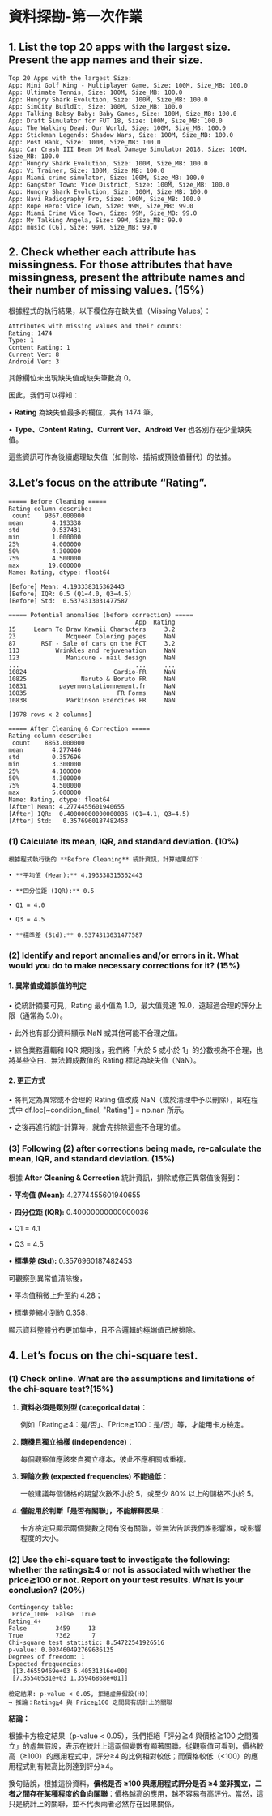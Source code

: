 # 資料探勘-第一次作業

## 1. List the top 20 apps with the largest size. Present the app names and their size.

```Plaintext
Top 20 Apps with the largest Size:
App: Mini Golf King - Multiplayer Game, Size: 100M, Size_MB: 100.0
App: Ultimate Tennis, Size: 100M, Size_MB: 100.0
App: Hungry Shark Evolution, Size: 100M, Size_MB: 100.0
App: SimCity BuildIt, Size: 100M, Size_MB: 100.0
App: Talking Babsy Baby: Baby Games, Size: 100M, Size_MB: 100.0
App: Draft Simulator for FUT 18, Size: 100M, Size_MB: 100.0
App: The Walking Dead: Our World, Size: 100M, Size_MB: 100.0
App: Stickman Legends: Shadow Wars, Size: 100M, Size_MB: 100.0
App: Post Bank, Size: 100M, Size_MB: 100.0
App: Car Crash III Beam DH Real Damage Simulator 2018, Size: 100M, Size_MB: 100.0
App: Hungry Shark Evolution, Size: 100M, Size_MB: 100.0
App: Vi Trainer, Size: 100M, Size_MB: 100.0
App: Miami crime simulator, Size: 100M, Size_MB: 100.0
App: Gangster Town: Vice District, Size: 100M, Size_MB: 100.0
App: Hungry Shark Evolution, Size: 100M, Size_MB: 100.0
App: Navi Radiography Pro, Size: 100M, Size_MB: 100.0
App: Rope Hero: Vice Town, Size: 99M, Size_MB: 99.0
App: Miami Crime Vice Town, Size: 99M, Size_MB: 99.0
App: My Talking Angela, Size: 99M, Size_MB: 99.0
App: music (CG), Size: 99M, Size_MB: 99.0
```

## 2. Check whether each attribute has missingness. For those attributes that have missingness, present the attribute names and their number of missing values. (15%)
根據程式的執行結果，以下欄位存在缺失值（Missing Values）：
```
Attributes with missing values and their counts:
Rating: 1474
Type: 1
Content Rating: 1
Current Ver: 8
Android Ver: 3
```
其餘欄位未出現缺失值或缺失筆數為 0。

因此，我們可以得知：

• **Rating** 為缺失值最多的欄位，共有 1474 筆。

• **Type、Content Rating、Current Ver、Android Ver** 也各別存在少量缺失值。

這些資訊可作為後續處理缺失值（如刪除、插補或預設值替代）的依據。
## 3.Let’s focus on the attribute “Rating”.
```
===== Before Cleaning =====
Rating column describe:
 count    9367.000000
mean        4.193338
std         0.537431
min         1.000000
25%         4.000000
50%         4.300000
75%         4.500000
max        19.000000
Name: Rating, dtype: float64

[Before] Mean: 4.193338315362443
[Before] IQR: 0.5 (Q1=4.0, Q3=4.5)
[Before] Std:  0.5374313031477587

===== Potential anomalies (before correction) =====
                                   App  Rating
15     Learn To Draw Kawaii Characters     3.2
23              Mcqueen Coloring pages     NaN
87       RST - Sale of cars on the PCT     3.2
113          Wrinkles and rejuvenation     NaN
123             Manicure - nail design     NaN
...                                ...     ...
10824                        Cardio-FR     NaN
10825               Naruto & Boruto FR     NaN
10831         payermonstationnement.fr     NaN
10835                         FR Forms     NaN
10838           Parkinson Exercices FR     NaN

[1978 rows x 2 columns]

===== After Cleaning & Correction =====
Rating column describe:
 count    8863.000000
mean        4.277446
std         0.357696
min         3.300000
25%         4.100000
50%         4.300000
75%         4.500000
max         5.000000
Name: Rating, dtype: float64
[After] Mean: 4.2774455601940655
[After] IQR:  0.40000000000000036 (Q1=4.1, Q3=4.5)
[After] Std:   0.3576960187482453
```
### (1) Calculate its mean, IQR, and standard deviation. (10%)
```
根據程式執行後的 **Before Cleaning** 統計資訊，計算結果如下：

• **平均值 (Mean):** 4.193338315362443

• **四分位距 (IQR):** 0.5

• Q1 = 4.0

• Q3 = 4.5

• **標準差 (Std):** 0.5374313031477587
```
### (2) Identify and report anomalies and/or errors in it. What would you do to make necessary corrections for it? (15%)

#### 1. **異常值或錯誤值的判定**

• 從統計摘要可見，Rating 最小值為 1.0，最大值竟達 19.0，遠超過合理的評分上限（通常為 5.0）。

• 此外也有部分資料顯示 NaN 或其他可能不合理之值。

• 綜合業務邏輯和 IQR 規則後，我們將「大於 5 或小於 1」的分數視為不合理，也將某些空白、無法轉成數值的 Rating 標記為缺失值（NaN）。

#### 2. **更正方式**

• 將判定為異常或不合理的 Rating 值改成 NaN（或於清理中予以刪除），即在程式中 df.loc[~condition_final, "Rating"] = np.nan 所示。

• 之後再進行統計計算時，就會先排除這些不合理的值。

### (3) Following (2) after corrections being made, re-calculate the mean, IQR, and standard deviation. (15%)

根據 **After Cleaning & Correction** 統計資訊，排除或修正異常值後得到：

• **平均值 (Mean):** 4.2774455601940655

• **四分位距 (IQR):** 0.40000000000000036

• Q1 = 4.1

• Q3 = 4.5

• **標準差 (Std):** 0.3576960187482453

可觀察到異常值清除後，

• 平均值稍微上升至約 4.28；

• 標準差縮小到約 0.358，

顯示資料整體分布更加集中，且不合邏輯的極端值已被排除。

## 4. Let’s focus on the chi-square test.

### (1) Check online. What are the assumptions and limitations of the chi-square test?(15%)
1. **資料必須是類別型 (categorical data)**：

   例如「Rating≧4：是/否」、「Price≧100：是/否」等，才能用卡方檢定。

2. **隨機且獨立抽樣 (independence)**：

   每個觀察值應該來自獨立樣本，彼此不應相關或重複。

3. **理論次數 (expected frequencies) 不能過低**：

   一般建議每個儲格的期望次數不小於 5，或至少 80% 以上的儲格不小於 5。

4. **僅能用於判斷「是否有關聯」，不能解釋因果**：

   卡方檢定只顯示兩個變數之間有沒有關聯，並無法告訴我們誰影響誰，或影響程度的大小。
### (2) Use the chi-square test to investigate the following: whether the ratings≧4 or not is associated with whether the price≧100 or not. Report on your test results. What is your conclusion? (20%)
```
Contingency table:
 Price_100+  False  True 
Rating_4+               
False        3459     13
True         7362      7
Chi-square test statistic: 8.54722541926516
p-value: 0.003460492769636125
Degrees of freedom: 1
Expected frequencies:
 [[3.46559469e+03 6.40531316e+00]
 [7.35540531e+03 1.35946868e+01]]

檢定結果: p-value < 0.05, 拒絕虛無假設(H0)
→ 推論：Rating≧4 與 Price≧100 之間具有統計上的關聯
```
**結論：**

根據卡方檢定結果（p-value < 0.05），我們拒絕「評分≧4 與價格≧100 之間獨立」的虛無假設，表示在統計上這兩個變數有顯著關聯。從觀察值可看到，價格較高（≥100）的應用程式中，評分≥4 的比例相對較低；而價格較低（<100）的應用程式則有較高比例達到評分≥4。

換句話說，根據這份資料，**價格是否 ≥100 與應用程式評分是否 ≥4 並非獨立，二者之間存在某種程度的負向關聯**：價格越高的應用，越不容易有高評分。當然，這只是統計上的關聯，並不代表兩者必然存在因果關係。